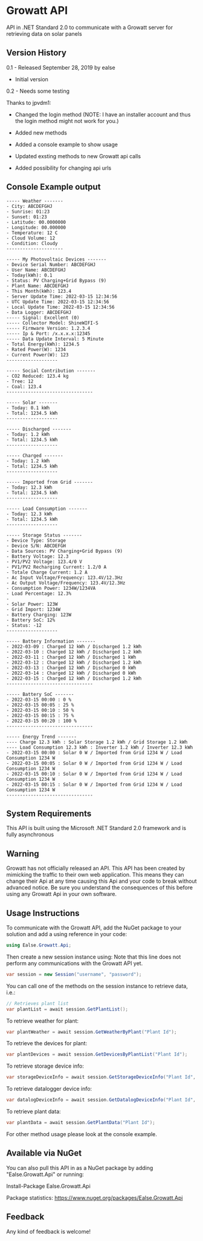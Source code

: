 # Growatt API
API in .NET Standard 2.0 to communicate with a Growatt server for retrieving data on solar panels

## Version History

0.1 - Released September 28, 2019 by ealse

- Initial version

0.2 - Needs some testing

Thanks to jpvdm1:
- Changed the login method (NOTE: I have an installer account and thus the login method might not work for you.)
- Added new methods
- Added a console example to show usage

- Updated exsting methods to new Growatt api calls
- Added possibility for changing api urls

## Console Example output
```
----- Weather -------
- City: ABCDEFGHJ
- Sunrise: 01:23
- Sunset: 01:23
- Latitude: 00.0000000
- Longitude: 00.000000
- Temperature: 12 C
- Cloud Volume: 12
- Condition: Cloudy
---------------------

----- My Photovoltaic Devices -------
- Device Serial Number: ABCDEFGHJ
- User Name: ABCDEFGHJ
- Today(kWh): 0.1
- Status: PV Charging+Grid Bypass (9)
- Plant Name: ABCDEFGHJ
- This Month(kWh): 123.4
- Server Update Time: 2022-03-15 12:34:56
- UTC Update Time: 2022-03-15 12:34:56
- Local Update Time: 2022-03-15 12:34:56
- Data Logger: ABCDEFGHJ
----- Signal: Excellent (0)
----- Collector Model: ShineWIFI-S
----- Firmware Version: 1.2.3.4
----- Ip & Port: /x.x.x.x:12345
----- Data Update Interval: 5 Minute
- Total Energy(kWh): 1234.5
- Rated Power(W): 1234
- Current Power(W): 123
-------------------

----- Social Contribution -------
- CO2 Reduced: 123.4 kg
- Tree: 12
- Coal: 123.4
--------------------------------

----- Solar -------
- Today: 0.1 kWh
- Total: 1234.5 kWh
-------------------

----- Discharged -------
- Today: 1.2 kWh
- Total: 1234.5 kWh
-------------------

----- Charged -------
- Today: 1.2 kWh
- Total: 1234.5 kWh
-------------------

----- Imported from Grid -------
- Today: 12.3 kWh
- Total: 1234.5 kWh
-------------------

----- Load Consumption -------
- Today: 12.3 kWh
- Total: 1234.5 kWh
-------------------

----- Storage Status -------
- Device Type: Storage
- Device S/N: ABCDEFGH
- Data Sources: PV Charging+Grid Bypass (9)
- Battery Voltage: 12.3
- PV1/PV2 Voltage: 123.4/0 V
- PV1/PV2 Recharging Current: 1.2/0 A
- Totale Charge Current: 1.2 A
- Ac Input Voltage/Frequency: 123.4V/12.3Hz
- Ac Output Voltage/Frequency: 123.4V/12.3Hz
- Consumption Power: 1234W/1234VA
- Load Percentage: 12.3%
- 
- Solar Power: 123W
- Grid Import: 1234W
- Battery Charging: 123W
- Battery SoC: 12%
- Status: -12
-------------------

----- Battery Information -------
- 2022-03-09 : Charged 12 kWh / Discharged 1.2 kWh
- 2022-03-10 : Charged 12 kWh / Discharged 1.2 kWh
- 2022-03-11 : Charged 12 kWh / Discharged 1 kWh
- 2022-03-12 : Charged 12 kWh / Discharged 1.2 kWh
- 2022-03-13 : Charged 12 kWh / Discharged 0 kWh
- 2022-03-14 : Charged 12 kWh / Discharged 0 kWh
- 2022-03-15 : Charged 12 kWh / Discharged 1.2 kWh
--------------------------------

----- Battery SoC -------
- 2022-03-15 00:00 : 0 %
- 2022-03-15 00:05 : 25 %
- 2022-03-15 00:10 : 50 %
- 2022-03-15 00:15 : 75 %
- 2022-03-15 00:20 : 100 %
--------------------------------

----- Energy Trend -------
---- Charge 12.3 kWh : Solar Storage 1.2 kWh / Grid Storage 1.2 kWh
---- Load Consumption 12.3 kWh : Inverter 1.2 kWh / Inverter 12.3 kWh
- 2022-03-15 00:00 : Solar 0 W / Imported from Grid 1234 W / Load Consumption 1234 W
- 2022-03-15 00:05 : Solar 0 W / Imported from Grid 1234 W / Load Consumption 1234 W
- 2022-03-15 00:10 : Solar 0 W / Imported from Grid 1234 W / Load Consumption 1234 W
- 2022-03-15 00:15 : Solar 0 W / Imported from Grid 1234 W / Load Consumption 1234 W
--------------------------------
```

## System Requirements

This API is built using the Microsoft .NET Standard 2.0 framework and is fully asynchronous

## Warning

Growatt has not officially released an API. This API has been created by mimicking the traffic to their own web application. This means they can change their Api at any time causing this Api and your code to break without advanced notice. Be sure you understand the consequences of this before using any Growatt Api in your own software.

## Usage Instructions

To communicate with the Growatt API, add the NuGet package to your solution and add a using reference in your code:

```C#
using Ealse.Growatt.Api;
```

Then create a new session instance using:
Note that this line does not perform any communications with the Growatt API yet.

```C#
var session = new Session("username", "password");
```

You can call one of the methods on the session instance to retrieve data, i.e.:

```C#
// Retrieves plant list
var plantList = await session.GetPlantList();
```

To retrieve weather for plant:

```C# 
var plantWeather = await session.GetWeatherByPlant("Plant Id");
```

To retrieve the devices for plant:

```C#
var plantDevices = await session.GetDevicesByPlantList("Plant Id");
```

To retrieve storage device info:

```C#
var storageDeviceInfo = await session.GetStorageDeviceInfo("Plant Id", "Device Sn");
```

To retrieve datalogger device info:

```C#
var datalogDeviceInfo = await session.GetDatalogDeviceInfo("Plant Id", "Datalog Sn");
```

To retrieve plant data:

```C#
var plantData = await session.GetPlantData("Plant Id");
```

For other method usage please look at the console example.

## Available via NuGet

You can also pull this API in as a NuGet package by adding "Ealse.Growatt.Api" or running:

Install-Package Ealse.Growatt.Api

Package statistics: https://www.nuget.org/packages/Ealse.Growatt.Api

## Feedback

Any kind of feedback is welcome!